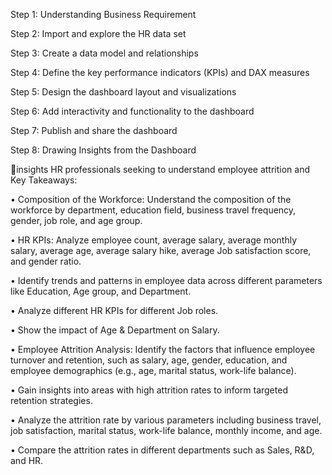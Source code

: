 Step 1: Understanding Business Requirement

Step 2: Import and explore the HR data set

Step 3: Create a data model and relationships

Step 4: Define the key performance indicators (KPIs) and DAX measures

Step 5: Design the dashboard layout and visualizations

Step 6: Add interactivity and functionality to the dashboard

Step 7: Publish and share the dashboard

Step 8: Drawing Insights from the Dashboard

 📌insights HR professionals seeking to understand employee attrition and Key Takeaways:

•	Composition of the Workforce: Understand the composition of the workforce by department, education field, business travel frequency, gender, job role, and age group.

•	HR KPIs: Analyze employee count, average salary, average monthly salary, average age, average salary hike, average Job satisfaction score, and gender ratio.

•	Identify trends and patterns in employee data across different parameters like Education, Age group, and Department.

•	Analyze different HR KPIs for different Job roles.

•	Show the impact of Age & Department on Salary.

•	Employee Attrition Analysis: Identify the factors that influence employee turnover and retention, such as salary, age, gender, education, and employee demographics (e.g., age, marital status, work-life balance).

•	Gain insights into areas with high attrition rates to inform targeted retention strategies.

•	Analyze the attrition rate by various parameters including business travel, job satisfaction, marital status, work-life balance, monthly income, and age.

•	Compare the attrition rates in different departments such as Sales, R&D, and HR.

